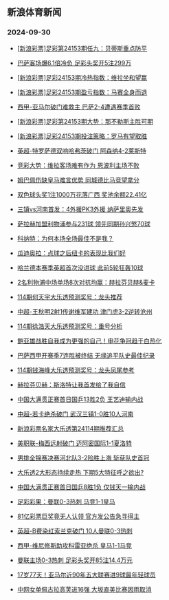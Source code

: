 ## 新浪体育新闻 
### 2024-09-30

+ [[新浪彩票]足彩第24153期任九：贝蒂斯重点防平](https://sports.sina.com.cn/l/2024-09-29/doc-incqummy9480041.shtml)

+ [巴萨客场爆6.1倍冷负 足彩头奖开5注299万](https://sports.sina.com.cn/l/2024-09-29/doc-incqumne3739298.shtml)

+ [[新浪彩票]足彩24153期冷热指数：维拉坐和望赢](https://sports.sina.com.cn/l/2024-09-29/doc-incqummy9480906.shtml)

+ [[新浪彩票]足彩24153期盈亏指数：马赛全身而退](https://sports.sina.com.cn/l/2024-09-29/doc-incqumna6257796.shtml)

+ [西甲-亚马尔破门难救主 巴萨2-4遭遇赛季首败](https://sports.sina.com.cn/g/laliga/2024-09-29/doc-incquvzy3565551.shtml)

+ [[新浪彩票]足彩第24153期大势：那不勒斯主胜可期](https://sports.sina.com.cn/l/2024-09-29/doc-incqumna6256818.shtml)

+ [[新浪彩票]足彩24153期投注策略：罗马有望取胜](https://sports.sina.com.cn/l/2024-09-29/doc-incqumnh0519659.shtml)

+ [英超-特罗萨德双响哈弗茨破门 阿森纳4-2莱斯特](https://sports.sina.com.cn/g/pl/2024-09-29/doc-incqurty6138884.shtml)

+ [竞彩大势：维拉客场难有作为 恩波利主场不败](https://sports.sina.com.cn/l/2024-09-29/doc-incqumne3744557.shtml)

+ [姆巴佩伤缺皇马难言优势 同城德比马竞望拿分](https://sports.sina.com.cn/l/2024-09-29/doc-incqqytr0989954.shtml)

+ [双色球头奖1注1000万花落广西 奖池余额22.41亿](https://sports.sina.com.cn/l/2024-09-29/doc-incqvtfs0129956.shtml)

+ [三镇vs河南首发：4外援PK3外援 纳萨里奥先发](https://sports.sina.com.cn/china/j/2024-09-29/doc-incqvnxn9053018.shtml)

+ [萨拉赫加盟利物浦参与231球 领先同期孙兴慜70球](https://sports.sina.com.cn/g/2024-09-29/doc-incqufeh3770313.shtml)

+ [科纳特：为何本场全场最佳不是我？](https://sports.sina.com.cn/g/2024-09-29/doc-incqtywk3898948.shtml)

+ [瓜迪奥拉：点球之后纽卡的表现比我们好](https://sports.sina.com.cn/g/2024-09-29/doc-incqtywe9685088.shtml)

+ [哈兰德本赛季英超首次没进球 此前5轮狂轰10球](https://sports.sina.com.cn/g/pl/2024-09-29/doc-incqvaiu5982044.shtml)

+ [2名利物浦中场单场8次对抗均赢：赫拉芬贝赫&麦卡](https://sports.sina.com.cn/g/2024-09-29/doc-incqufek0546617.shtml)

+ [114期何天宇大乐透预测奖号：龙头推荐](https://sports.sina.com.cn/l/2024-09-29/doc-incqvais9222208.shtml)

+ [中超-王秋明2射1传谢维军建功 津门虎3-2逆转沧州](https://sports.sina.com.cn/china/j/2024-09-29/doc-incqvtfq3358881.shtml)

+ [114期徐浩天大乐透预测奖号：重号分析](https://sports.sina.com.cn/l/2024-09-29/doc-incqvais9220875.shtml)

+ [鲍亚雄战胜自我成为更强的自己！申花争冠趋于白热化](https://sports.sina.com.cn/china/2024-09-29/doc-incqurtw9406516.shtml)

+ [巴萨西甲开赛季7连胜被终结 无缘追平队史最佳纪录](https://sports.sina.com.cn/g/laliga/2024-09-29/doc-incqvaiw3503953.shtml)

+ [114期钱海峰大乐透预测奖号：龙头凤尾参考](https://sports.sina.com.cn/l/2024-09-29/doc-incqvais9220198.shtml)

+ [赫拉芬贝赫：斯洛特让我首发给了我自信](https://sports.sina.com.cn/g/2024-09-29/doc-incqufek0546246.shtml)

+ [中国大满贯正赛首日国乒13胜2负 王艺迪输内战](https://sports.sina.com.cn/others/pingpang/2024-09-29/doc-incqvtfs0116862.shtml)

+ [中超-若卡绝杀破门 武汉三镇1-0胜10人河南](https://sports.sina.com.cn/china/j/2024-09-29/doc-incqvxpn3240540.shtml)

+ [新浪彩票名家大乐透第24114期推荐汇总](https://sports.sina.com.cn/l/2024-09-29/doc-incqvaiu5982656.shtml)

+ [美职联-梅西远射破门 迈阿密国际1-1夏洛特](https://sports.sina.com.cn/global/others/2024-09-29/doc-incqurtw9384153.shtml)

+ [男排全锦赛决赛河北队3-2险胜上海 斩获队史首冠](https://sports.sina.com.cn/others/volleyball/2024-09-29/doc-incqvxpn3241307.shtml)

+ [大乐透2大形态持续走热 下期5大特征呼之欲出?](https://sports.sina.com.cn/l/2024-09-29/doc-incquwaa0358865.shtml)

+ [中国大满贯正赛首日国乒8胜1负 仅钱天一输内战](https://sports.sina.com.cn/others/pingpang/2024-09-29/doc-incqvais9214164.shtml)

+ [足彩彩果：曼联0-3热刺 马竞1-1皇马](https://sports.sina.com.cn/l/2024-09-30/doc-incqwusw8459438.shtml)

+ [81亿彩票巨奖竟无人认领 官方发公告急寻得主](https://sports.sina.com.cn/l/2024-09-30/doc-incqwutc9744591.shtml)

+ [英超-B费染红索兰克破门 10人曼联0-3热刺](https://sports.sina.com.cn/g/pl/2024-09-30/doc-incqwusy5251037.shtml)

+ [西甲-维尼修斯助攻科雷亚绝杀 皇马1-1马竞](https://sports.sina.com.cn/g/laliga/2024-09-30/doc-incqwuta2998164.shtml)

+ [曼联主场0-3热刺 足彩头奖开85注14.4万元](https://sports.sina.com.cn/l/2024-09-30/doc-incqwusw8459438.shtml)

+ [17岁77天！亚马尔近90年五大联赛进9球最年轻球员](https://sports.sina.com.cn/g/laliga/2024-09-29/doc-incqvais9211542.shtml)

+ [中网女单佩古拉高芙进16强 大坂直美比赛因雨取消](https://sports.sina.com.cn/tennis/wta/2024-09-29/doc-incqvxpq0032121.shtml)

